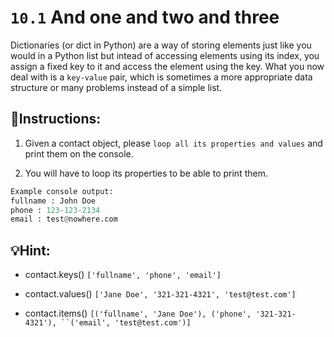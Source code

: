 # `10.1` And one and two and three

Dictionaries (or dict in Python) are a way of storing elements just like you would in a Python list but intead of accessing elements using its index, you assign a fixed key to it and access the element using the key. What you now deal with is a `key-value` pair, which is sometimes a more appropriate data structure or many problems instead of a simple list.

## 📝Instructions:

1. Given a contact object, please `loop all its properties and values` and print them on the console.

2. You will have to loop its properties to be able to print them.

```py
Example console output:
fullname : John Doe
phone : 123-123-2134
email : test@nowhere.com
```

## 💡Hint:

- contact.keys()  `['fullname', 'phone', 'email']`

- contact.values()  `['Jane Doe', '321-321-4321', 'test@test.com']`

- contact.items()  `[('fullname', 'Jane Doe'), ('phone', '321-321-4321'), ``('email', 'test@test.com')]`
